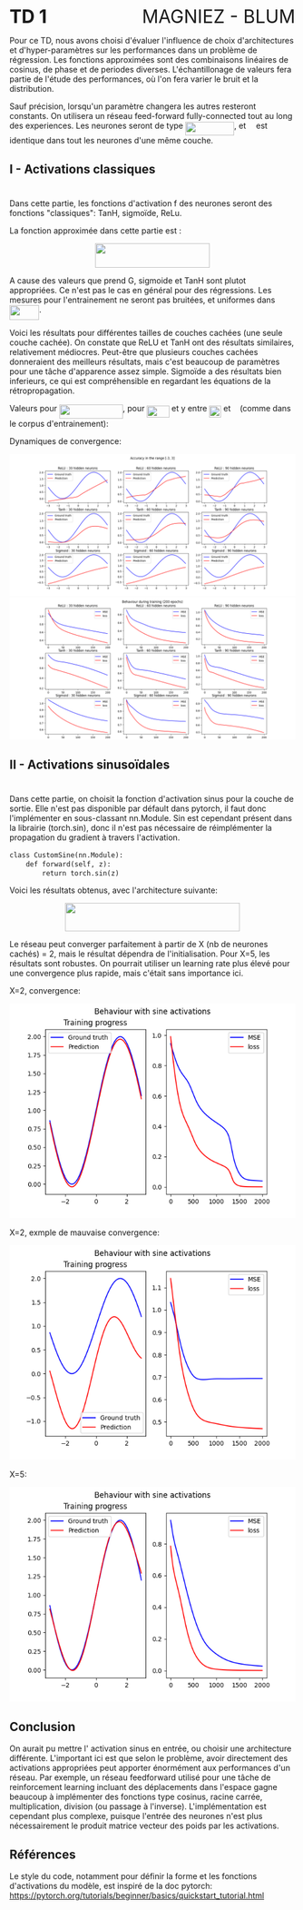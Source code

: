  <p style="text-align:left;">
  <font size = "+3"> <b>TD 1</b> </font> 
  <span style="float:right;"> 
   <font size = "+3"> MAGNIEZ - BLUM </font> 
  </span> 
</p> 




Pour ce TD, nous avons choisi d'évaluer l'influence de choix d'architectures et d'hyper-paramètres sur les performances dans un problème de régression. Les fonctions approximées sont des combinaisons linéaires de cosinus, de phase et de periodes diverses. L'échantillonage de valeurs fera partie de l'étude des performances, où l'on fera varier le bruit et la distribution.

Sauf précision, lorsqu'un paramètre changera les autres resteront constants. On utilisera un réseau feed-forward fully-connected tout au long des experiences. Les neurones seront de type <img src="images/033ad66e7dc7bc0d794635f016a1e5f2.svg?invert_in_darkmode" align=middle width=86.17380089999997pt height=24.65753399999998pt/>, et <img src="images/190083ef7a1625fbc75f243cffb9c96d.svg?invert_in_darkmode" align=middle width=9.81741584999999pt height=22.831056599999986pt/> est identique dans tout les neurones d'une même couche.

## I - Activations classiques
#

Dans cette partie, les fonctions d'activation f des neurones seront des fonctions "classiques": TanH, sigmoïde, ReLu.

La fonction approximée dans cette partie est :
<p align="center"><img src="images/7137ee964e0f256a9846a0bf351f4a3e.svg?invert_in_darkmode" align=middle width=202.6199241pt height=42.969917099999996pt/></p>

A cause des valeurs que prend G, sigmoide et TanH sont plutot appropriées. Ce n'est pas le cas en général pour des régressions. Les mesures pour l'entrainement ne seront pas bruitées, et uniformes dans <img src="images/9fa2a427913be55198bfe146c54995eb.svg?invert_in_darkmode" align=middle width=52.21473014999999pt height=26.76175259999998pt/>. 

Voici les résultats pour différentes tailles de couches cachées (une seule couche cachée). On constate que ReLU et TanH ont des résultats similaires, relativement médiocres. Peut-être que plusieurs couches cachées donneraient des meilleurs résultats, mais c'est beaucoup de paramètres pour une tâche d'apparence assez simple. Sigmoïde a des résultats bien inferieurs, ce qui est compréhensible en regardant les équations de la rétropropagation. 

Valeurs pour <img src="images/478d6c4eff797ea6356f6d894888d0ed.svg?invert_in_darkmode" align=middle width=112.12316279999997pt height=24.65753399999998pt/>, pour <img src="images/8436d02a042a1eec745015a5801fc1a0.svg?invert_in_darkmode" align=middle width=39.53182859999999pt height=21.18721440000001pt/> et y entre <img src="images/175ccc5874192ac2826db5f07bc0afba.svg?invert_in_darkmode" align=middle width=21.00464354999999pt height=21.18721440000001pt/> et <img src="images/5dc642f297e291cfdde8982599601d7e.svg?invert_in_darkmode" align=middle width=8.219209349999991pt height=21.18721440000001pt/> (comme dans le corpus d'entrainement):

Dynamiques de convergence:

![Figure 1](./images/Figure_1.png)
![Figure 2](./images/Figure_2.png)

## II - Activations sinusoïdales 
#

Dans cette partie, on choisit la fonction d'activation sinus pour la couche de sortie. Elle n'est pas disponible par défault dans pytorch, il faut donc l'implémenter en sous-classant nn.Module. Sin est cependant présent dans la librairie (torch.sin), donc il n'est pas nécessaire de réimplémenter la propagation du gradient à travers l'activation.

```
class CustomSine(nn.Module):
    def forward(self, z):
        return torch.sin(z)
```

Voici les résultats obtenus, avec l'architecture suivante:
<p align="center"><img src="images/5fdeafeae14e06ddb014840a1fc4e54e.svg?invert_in_darkmode" align=middle width=308.01073214999997pt height=49.315569599999996pt/></p>
  
Le réseau peut converger parfaitement à partir de X (nb de neurones cachés) = 2, mais le résultat dépendra de l'initialisation. Pour X=5, les résultats sont robustes. On pourrait utiliser un learning rate plus élevé pour une convergence plus rapide, mais c'était sans importance ici.

X=2, convergence:

![Figure 3](./images/Figure_3_conv.png)


X=2, exmple de mauvaise convergence:

![Figure 3](./images/Figure_3_div.png)


X=5: 

![Figure 3](./images/Figure_3.png)

## Conclusion 

On aurait pu mettre l' activation sinus en entrée, ou choisir une architecture différente. L'important ici est que selon le problème, avoir directement des activations appropriées peut apporter énormément aux performances d'un réseau. Par exemple, un réseau feedforward utilisé pour une tâche de reinforcement learning incluant des déplacements dans l'espace gagne beaucoup à implémenter des fonctions type cosinus, racine carrée, multiplication, division (ou passage à l'inverse). L'implémentation est cependant plus complexe, puisque l'entrée des neurones n'est plus nécessairement le produit matrice vecteur des poids par les activations.

## Références
Le style du code, notamment pour définir la forme et les fonctions d'activations du modèle, est inspiré de la doc pytorch:
https://pytorch.org/tutorials/beginner/basics/quickstart_tutorial.html

